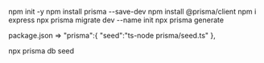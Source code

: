 npm init -y
npm install prisma --save-dev
npm install @prisma/client
npm i express 
npx prisma migrate dev --name init 
npx prisma generate


package.json =>
 "prisma":{
    "seed":"ts-node prisma/seed.ts"
  },

npx prisma db seed